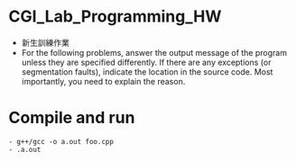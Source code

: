 # CGI_Lab_Programming_HW
- 新生訓練作業
- For the following problems, answer the output message of the program unless they are specified differently. If there are any exceptions (or segmentation faults), indicate the location in the source code. Most importantly, you need to explain the reason.

# Compile and run

    - g++/gcc -o a.out foo.cpp
    - .a.out
